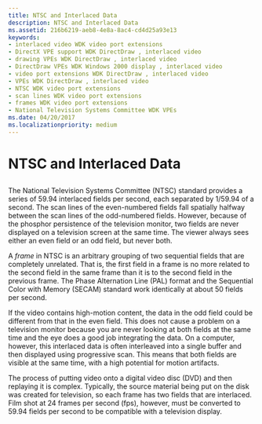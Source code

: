 ```yaml
---
title: NTSC and Interlaced Data
description: NTSC and Interlaced Data
ms.assetid: 216b6219-aeb8-4e8a-8ac4-cd4d25a93e13
keywords:
- interlaced video WDK video port extensions
- DirectX VPE support WDK DirectDraw , interlaced video
- drawing VPEs WDK DirectDraw , interlaced video
- DirectDraw VPEs WDK Windows 2000 display , interlaced video
- video port extensions WDK DirectDraw , interlaced video
- VPEs WDK DirectDraw , interlaced video
- NTSC WDK video port extensions
- scan lines WDK video port extensions
- frames WDK video port extensions
- National Television Systems Committee WDK VPEs
ms.date: 04/20/2017
ms.localizationpriority: medium
---
```


# NTSC and Interlaced Data


## <span id="ddk_ntsc_and_interlaced_data_gg"></span><span id="DDK_NTSC_AND_INTERLACED_DATA_GG"></span>


The National Television Systems Committee (NTSC) standard provides a series of 59.94 interlaced fields per second, each separated by 1/59.94 of a second. The scan lines of the even-numbered fields fall spatially halfway between the scan lines of the odd-numbered fields. However, because of the phosphor persistence of the television monitor, two fields are never displayed on a television screen at the same time. The viewer always sees either an even field or an odd field, but never both.

A *frame* in NTSC is an arbitrary grouping of two sequential fields that are completely unrelated. That is, the first field in a frame is no more related to the second field in the same frame than it is to the second field in the previous frame. The Phase Alternation Line (PAL) format and the Sequential Color with Memory (SECAM) standard work identically at about 50 fields per second.

If the video contains high-motion content, the data in the odd field could be different from that in the even field. This does not cause a problem on a television monitor because you are never looking at both fields at the same time and the eye does a good job integrating the data. On a computer, however, this interlaced data is often interleaved into a single buffer and then displayed using progressive scan. This means that both fields are visible at the same time, with a high potential for motion artifacts.

The process of putting video onto a digital video disc (DVD) and then replaying it is complex. Typically, the source material being put on the disk was created for television, so each frame has two fields that are interlaced. Film shot at 24 frames per second (fps), however, must be converted to 59.94 fields per second to be compatible with a television display.

 

 





